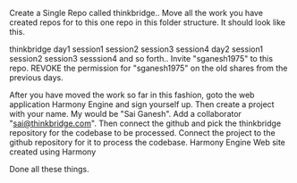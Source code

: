 Create a Single Repo called thinkbridge.. Move all the work you have created repos for to this one repo in this folder structure. It should look like this.
 
thinkbridge
      day1
session1
session2 
session3 
session4
day2
session1
session2
session3
sesssion4 
and so forth..
Invite "sganesh1975" to this repo. 
REVOKE the permission for "sganesh1975" on the old shares from the previous days.
 
After you have moved the work so far in this fashion, goto the web application Harmony Engine and sign yourself up. 
Then create a project with your name. My would be "Sai Ganesh". Add a collaborator "sai@thinkbridge.com". 
Then connect the github and pick the thinkbridge repository for the codebase to be processed. 
Connect the project to the github repository for it to process the codebase.
Harmony Engine Web site created using Harmony

Done all these things.